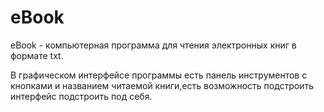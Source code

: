 # eBook

eBook - компьютерная программа для чтения электронных книг в формате txt.

В графическом интерфейсе программы есть панель инструментов с кнопками и названием читаемой книги,есть возможность подстроить интерфейс подстроить под себя.
